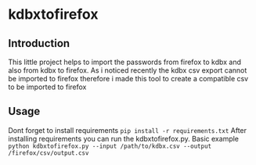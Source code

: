 # kdbxtofirefox

## Introduction
This little project helps to import the passwords from firefox to kdbx and also from kdbx to firefox.
As i noticed recently the kdbx csv export cannot be imported to firefox therefore i made this tool to create 
a compatible csv to be imported to firefox

## Usage
Dont forget to install requirements ```pip install -r requirements.txt```
After installing requirements you can run the kdbxtofirefox.py.
Basic example ```python kdbxtofirefox.py --input /path/to/kdbx.csv --output /firefox/csv/output.csv```
